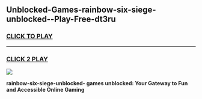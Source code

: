 
## Unblocked-Games-rainbow-six-siege-unblocked--Play-Free-dt3ru
<h3>
<a href="https://premium76.site?title=rainbow-six-siege-unblocked-&ref=18A1">CLICK TO PLAY</a></h3>
<hr>

<h3>
<a href="https://premium76.site?title=rainbow-six-siege-unblocked-&ref=18A1">CLICK 2 PLAY</a>
  
</h3>

<a href="https://premium76.site?title=rainbow-six-siege-unblocked-&ref=18A1"><img src="https://clearcache.store/games.png"></a>


**rainbow-six-siege-unblocked- games unblocked: Your Gateway to Fun and Accessible Online Gaming**

